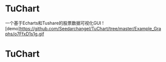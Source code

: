 TuChart
=================
一个基于Echarts和Tushare的股票数据可视化GUI
![demo]https://github.com/Seedarchangel/TuChart/tree/master/Example_Graphs/o7FfxD1s1g.gif
# TuChart